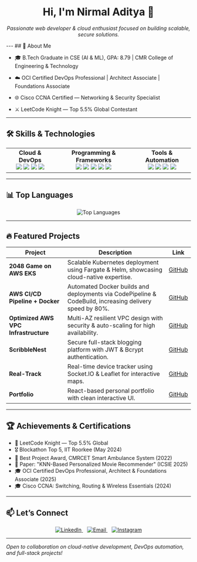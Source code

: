 <!-- PROFILE HEADER -->
<h1 align="center">Hi, I'm Nirmal Aditya 👋</h1>
<p align="center">
  <em>Passionate web developer & cloud enthusiast focused on building scalable, secure solutions.</em>
</p>
---
<!-- ABOUT ME -->
## 🚀 About Me

- 🎓 B.Tech Graduate in CSE (AI & ML), GPA: 8.79 | CMR College of Engineering & Technology  

- ☁️ OCI Certified DevOps Professional | Architect Associate | Foundations Associate  

- 🌐 Cisco CCNA Certified — Networking & Security Specialist  

- ⚔️ LeetCode Knight — Top 5.5% Global Contestant  

---
<!-- SKILLS -->
## 🛠️ Skills & Technologies
<table>
  <tr align="center">
    <td><b>Cloud & DevOps</b><br> 
      <img src="https://img.shields.io/badge/AWS-232F3E?style=for-the-badge&logo=amazonaws&logoColor=white" /> 
      <img src="https://img.shields.io/badge/OCI-F80000?style=for-the-badge&logo=oracle&logoColor=white" />  
      <img src="https://img.shields.io/badge/Docker-2496ED?style=for-the-badge&logo=docker&logoColor=white" /> 
      <img src="https://img.shields.io/badge/Kubernetes-326CE5?style=for-the-badge&logo=kubernetes&logoColor=white" />
    </td>
    <td><b>Programming & Frameworks</b><br>
      <img src="https://img.shields.io/badge/Node.js-339933?style=for-the-badge&logo=node.js&logoColor=white" />
      <img src="https://img.shields.io/badge/Java-007396?style=for-the-badge&logo=java&logoColor=white" />
      <img src="https://img.shields.io/badge/JavaScript-F7DF1E?style=for-the-badge&logo=javascript&logoColor=black" />
      <img src="https://img.shields.io/badge/Express.js-404D59?style=for-the-badge" />
      <img src="https://img.shields.io/badge/MongoDB-47A248?style=for-the-badge&logo=mongodb&logoColor=white" />
    </td>
    <td><b>Tools & Automation</b><br>
      <img src="https://img.shields.io/badge/GitHub Actions-2088FF?style=for-the-badge&logo=githubactions&logoColor=white" />
      <img src="https://img.shields.io/badge/Helm-0F193B?style=for-the-badge&logo=helm&logoColor=white" />
      <img src="https://img.shields.io/badge/Terraform-623CE4?style=for-the-badge&logo=terraform&logoColor=white" />
      <img src="https://img.shields.io/badge/Linux-FCC624?style=for-the-badge&logo=linux&logoColor=black" />
    </td>
  </tr>
</table>

---

<!-- TOP LANGUAGES -->
## 📊 Top Languages
<p align="center">
  <img src="https://github-readme-stats.vercel.app/api/top-langs/?username=Nirmal-aditya&layout=compact&theme=react" alt="Top Languages" />
</p>

---

<!-- FEATURED PROJECTS -->
## 🔥 Featured Projects
| Project | Description | Link |
|---------|-------------|------|
| **2048 Game on AWS EKS** | Scalable Kubernetes deployment using Fargate & Helm, showcasing cloud-native expertise. | [GitHub](https://github.com/Nirmal-aditya/EKS-2048-game) |
| **AWS CI/CD Pipeline + Docker** | Automated Docker builds and deployments via CodePipeline & CodeBuild, increasing delivery speed by 80%. | [GitHub](https://github.com/Nirmal-aditya/AWS-CI-Project) |
| **Optimized AWS VPC Infrastructure** | Multi-AZ resilient VPC design with security & auto-scaling for high availability. | [GitHub](https://github.com/Nirmal-aditya/Optimized-AWS-Cloud-Infrastructure-with-VPCs) |
| **ScribbleNest** | Secure full-stack blogging platform with JWT & Bcrypt authentication. | [GitHub](https://github.com/Nirmal-aditya/ScribbleNest) |
| **Real-Track** | Real-time device tracker using Socket.IO & Leaflet for interactive maps. | [GitHub](https://github.com/Nirmal-aditya/Real-Track) |
| **Portfolio** | React-based personal portfolio with clean interactive UI. | [GitHub](https://github.com/Nirmal-aditya/Portfolio) |
---
<!-- ACHIEVEMENTS -->
## 🏆 Achievements & Certifications
- 🥇 LeetCode Knight — Top 5.5% Global  
- 🎖️ Blockathon Top 5, IIT Roorkee (May 2024)  
- 🏅 Best Project Award, CMRCET Smart Ambulance System (2022)  
- 📜 Paper: "KNN-Based Personalized Movie Recommender" (ICSIE 2025)  
- 🎓 OCI Certified DevOps Professional, Architect & Foundations Associate (2025)  
- 🎓 Cisco CCNA: Switching, Routing & Wireless Essentials (2024)  
---
<!-- CONTACT -->
## 📫 Let’s Connect
<p align="center">
  <a href="https://linkedin.com/in/nirmaladitya" target="_blank">
    <img alt="LinkedIn" src="https://img.shields.io/badge/LinkedIn-%230077B5.svg?style=for-the-badge&logo=linkedin&logoColor=white"/>
  </a>
  &nbsp;&nbsp;
  <a href="mailto:nirmaladitya0303@gmail.com" target="_blank">
    <img alt="Email" src="https://img.shields.io/badge/Email-D14836?style=for-the-badge&logo=gmail&logoColor=white"/>
  </a>
  &nbsp;&nbsp;
  <a href="https://instagram.com/nirmal.adityaa" target="_blank">
    <img alt="Instagram" src="https://img.shields.io/badge/Instagram-E4405F?style=for-the-badge&logo=instagram&logoColor=white"/>
  </a>
</p>

---
*Open to collaboration on cloud-native development, DevOps automation, and full-stack projects!*

